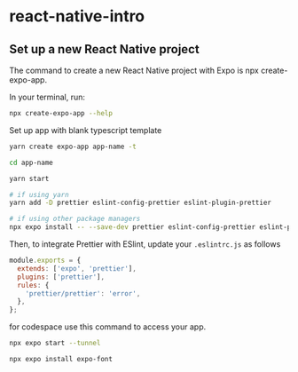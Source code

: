 # react-native-intro

## Set up a new React Native project
The command to create a new React Native project with Expo is npx create-expo-app.

In your terminal, run:

```bash
npx create-expo-app --help
```
Set up app with blank typescript template
```bash
yarn create expo-app app-name -t
```
```bash
cd app-name
```
```bash
yarn start
```
```bash
# if using yarn
yarn add -D prettier eslint-config-prettier eslint-plugin-prettier

# if using other package managers
npx expo install -- --save-dev prettier eslint-config-prettier eslint-plugin-prettier
```
Then, to integrate Prettier with ESlint, update your `.eslintrc.js` as follows
```javascript
module.exports = {
  extends: ['expo', 'prettier'],
  plugins: ['prettier'],
  rules: {
    'prettier/prettier': 'error',
  },
};
```

for codespace use this command to access your app.
```bash
npx expo start --tunnel
```

```bash
npx expo install expo-font
```